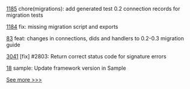 
[1185](https://github.com/hyperledger/aries-framework-javascript/pull/1185) chore(migrations): add generated test 0.2 connection records for migration tests

[1184](https://github.com/hyperledger/aries-framework-javascript/pull/1184) fix: missing migration script and exports

[83](https://github.com/hyperledger/aries-javascript-docs/pull/83) feat: changes in connections, dids and handlers to 0.2-0.3 migration guide

[3041](https://github.com/hyperledger/iroha/pull/3041) [fix] #2803: Return correct status code for signature errors

[18](https://github.com/hyperledger/aries-framework-swift/pull/18) sample: Update framework version in Sample


[See more >>>](https://start-here.hyperledger.org/pull-requests)
